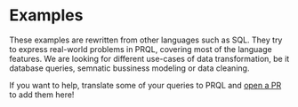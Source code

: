 # Examples

These examples are rewritten from other languages such as SQL. They try to express real-world problems in PRQL, covering most of the language features. We are looking for different use-cases of data transformation, be it database queries, semnatic bussiness modeling or data cleaning.

If you want to help, translate some of your queries to PRQL and [open a PR](https://github.com/prql/prql/pulls) to add them here!

<!-- TODO: toc -->
